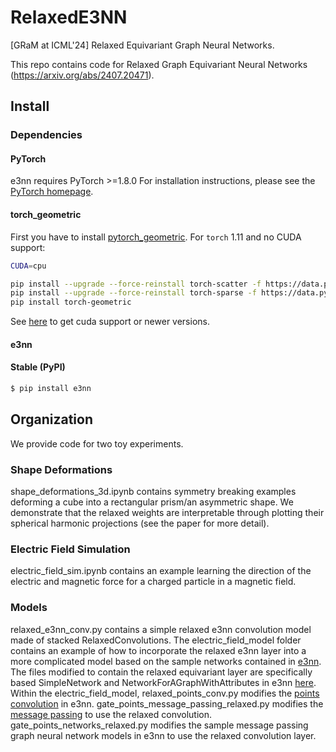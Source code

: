 # RelaxedE3NN
[GRaM at ICML'24] Relaxed Equivariant Graph Neural Networks.

This repo contains code for Relaxed Graph Equivariant Neural Networks (https://arxiv.org/abs/2407.20471). 

## Install

### Dependencies

#### PyTorch

e3nn requires PyTorch >=1.8.0 For installation instructions, please see the [PyTorch homepage](https://pytorch.org/).

#### torch_geometric

First you have to install [pytorch_geometric](https://github.com/rusty1s/pytorch_geometric). For `torch` 1.11 and no CUDA support:

```bash
CUDA=cpu

pip install --upgrade --force-reinstall torch-scatter -f https://data.pyg.org/whl/torch-1.11.0+${CUDA}.html
pip install --upgrade --force-reinstall torch-sparse -f https://data.pyg.org/whl/torch-1.11.0+${CUDA}.html
pip install torch-geometric
```

See [here](https://github.com/rusty1s/pytorch_geometric#installation) to get cuda support or newer versions.

#### e3nn

#### Stable (PyPI)

```bash
$ pip install e3nn
```

## Organization

We provide code for two toy experiments. 
### Shape Deformations
shape_deformations_3d.ipynb contains symmetry breaking examples deforming a cube into a rectangular prism/an asymmetric shape. We demonstrate that the relaxed weights are interpretable through plotting their spherical harmonic projections (see the paper for more detail).
### Electric Field Simulation
electric_field_sim.ipynb contains an example learning the direction of the electric and magnetic force for a charged particle in a magnetic field.
### Models
relaxed_e3nn_conv.py contains a simple relaxed e3nn convolution model made of stacked RelaxedConvolutions. The electric_field_model folder contains an example of how to incorporate the relaxed e3nn layer into a more complicated model based on the sample networks contained in [e3nn](https://docs.e3nn.org/en/latest/). The files modified to contain the relaxed equivariant layer are specifically based SimpleNetwork and NetworkForAGraphWithAttributes in e3nn [here](https://github.com/e3nn/e3nn/blob/main/e3nn/nn/models/v2103/gate_points_networks.py). Within the electric_field_model, relaxed_points_conv.py modifies the [points convolution](https://github.com/e3nn/e3nn/blob/main/e3nn/nn/models/v2103/points_convolution.py) in e3nn. gate_points_message_passing_relaxed.py modifies the [message passing](https://github.com/e3nn/e3nn/blob/main/e3nn/nn/models/v2103/gate_points_message_passing.py) to use the relaxed convolution. gate_points_networks_relaxed.py modifies the sample message passing graph neural network models in e3nn to use the relaxed convolution layer.
